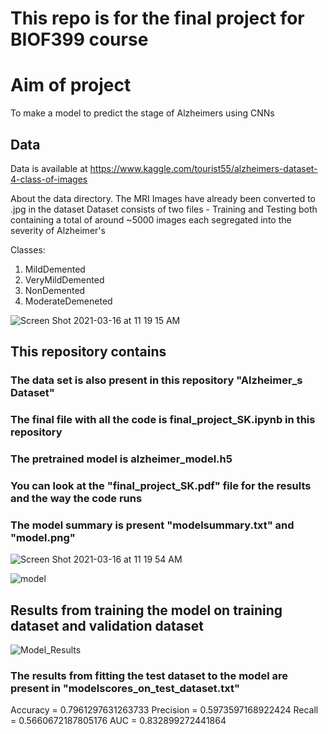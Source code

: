 # This repo is for the final project for BIOF399 course 

# Aim of project

To make a model to predict the stage of Alzheimers using CNNs

## Data
Data is available at https://www.kaggle.com/tourist55/alzheimers-dataset-4-class-of-images

About the data directory.
The MRI Images have already been converted to .jpg in the dataset
Dataset consists of two files - Training and Testing both containing a total of around ~5000 images each segregated into the severity of Alzheimer's

Classes:

1. MildDemented
2. VeryMildDemented
3. NonDemented 
4. ModerateDemeneted

![Screen Shot 2021-03-16 at 11 19 15 AM](https://user-images.githubusercontent.com/32390297/111333825-662ea680-8649-11eb-9319-59a1781cdcef.png)


## This repository contains 

### The data set is also present in this repository "Alzheimer_s Dataset"

### The final file with all the code is final_project_SK.ipynb in this repository

### The pretrained model is alzheimer_model.h5

### You can look at the "final_project_SK.pdf" file for the results and the way the code runs

### The model summary is present "modelsummary.txt" and "model.png"

![Screen Shot 2021-03-16 at 11 19 54 AM](https://user-images.githubusercontent.com/32390297/111333904-7c3c6700-8649-11eb-8b02-e211d2d8ddbf.png)


![model](https://user-images.githubusercontent.com/32390297/111333978-8c544680-8649-11eb-8f42-e2eb02fa673d.png)

## Results from training the model on training dataset and validation dataset

![Model_Results](https://user-images.githubusercontent.com/32390297/111334092-a726bb00-8649-11eb-9610-dcf39cb86e7f.png)

### The results from fitting the test dataset to the model are present in "modelscores_on_test_dataset.txt"

Accuracy =  0.7961297631263733
Precision =  0.5973597168922424
Recall =  0.5660672187805176
AUC =  0.832899272441864

